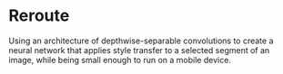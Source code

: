 # Reroute

Using an architecture of depthwise-separable convolutions to create a neural network that applies style transfer to a selected segment of an image, while being small enough to run on a mobile device.
